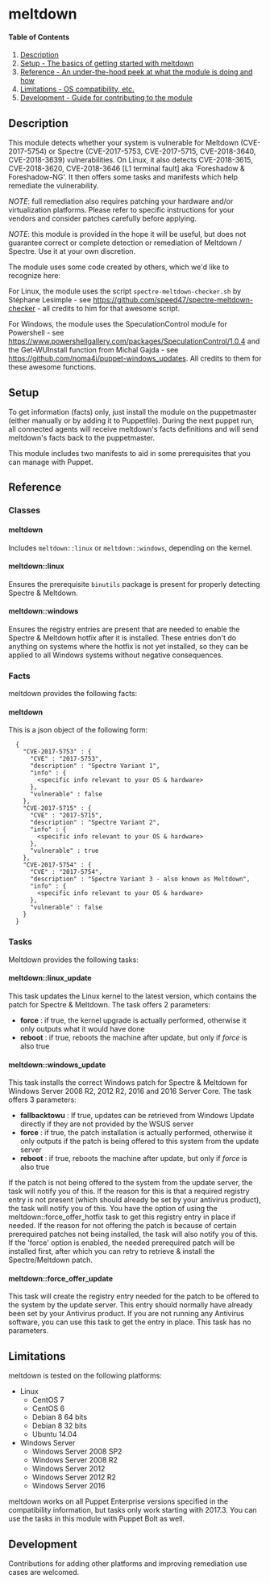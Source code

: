 # meltdown

#### Table of Contents

1. [Description](#description)
1. [Setup - The basics of getting started with meltdown](#setup)
1. [Reference - An under-the-hood peek at what the module is doing and how](#reference)
1. [Limitations - OS compatibility, etc.](#limitations)
1. [Development - Guide for contributing to the module](#development)

## Description

This module detects whether your system is vulnerable for Meltdown (CVE-2017-5754) or Spectre (CVE-2017-5753, CVE-2017-5715, CVE-2018-3640, CVE-2018-3639) vulnerabilities. On Linux, it also detects CVE-2018-3615, CVE-2018-3620, CVE-2018-3646 [L1 terminal fault] aka 'Foreshadow & Foreshadow-NG'. It then offers some tasks and manifests which help remediate the vulnerability.

*NOTE*: full remediation also requires patching your hardware and/or virtualization platforms. Please refer to specific instructions for your vendors and consider patches carefully before applying.

*NOTE*: this module is provided in the hope it will be useful, but does not guarantee correct or complete detection or remediation of Meltdown / Spectre. Use it at your own discretion.

The module uses some code created by others, which we'd like to recognize here:

For Linux, the module uses the script ``spectre-meltdown-checker.sh`` by Stéphane Lesimple - see https://github.com/speed47/spectre-meltdown-checker - all credits to him for that awesome script.

For Windows, the module uses the SpeculationControl module for Powershell - see https://www.powershellgallery.com/packages/SpeculationControl/1.0.4 and the Get-WUInstall function from Michal Gajda - see https://github.com/noma4i/puppet-windows_updates. All credits to them for these awesome functions.

## Setup

To get information (facts) only, just install the module on the puppetmaster (either manually or by adding it to Puppetfile). During the next puppet run, all connected agents will receive meltdown's facts definitions and will send meltdown's facts back to the puppetmaster.

This module includes two manifests to aid in some prerequisites that you can manage with Puppet.

## Reference

### Classes

#### meltdown

Includes `meltdown::linux` or `meltdown::windows`, depending on the kernel.

#### meltdown::linux

Ensures the prerequisite ``binutils`` package is present for properly detecting Spectre & Meltdown.

#### meltdown::windows

Ensures the registry entries are present that are needed to enable the Spectre & Meltdown hotfix after it is installed. These entries don't do anything on systems where the hotfix is not yet installed, so they can be applied to all Windows systems without negative consequences.

### Facts

meltdown provides the following facts:

#### meltdown

This is a json object of the following form:
```
  {
    "CVE-2017-5753" : {
      "CVE" : "2017-5753",
      "description" : "Spectre Variant 1",
      "info" : {
        <specific info relevant to your OS & hardware>
      },
      "vulnerable" : false
    },
    "CVE-2017-5715" : {
      "CVE" : "2017-5715",
      "description" : "Spectre Variant 2",
      "info" : {
        <specific info relevant to your OS & hardware>
      },
      "vulnerable" : true
    },
    "CVE-2017-5754" : {
      "CVE" : "2017-5754",
      "description" : "Spectre Variant 3 - also known as Meltdown",
      "info" : {
        <specific info relevant to your OS & hardware>
      },
      "vulnerable" : false
    }
  }
```

### Tasks

Meltdown provides the following tasks:

#### meltdown::linux_update

This task updates the Linux kernel to the latest version, which contains the patch for Spectre & Meltdown. The task offers 2 parameters:

* **force**  : if true, the kernel upgrade is actually performed, otherwise it only outputs what it would have done
* **reboot** : if true, reboots the machine after update, but only if *force* is also true

#### meltdown::windows_update

This task installs the correct Windows patch for Spectre & Meltdown for Windows Server 2008 R2, 2012 R2, 2016 and 2016 Server Core. The task offers 3 parameters:

* **fallbacktowu**  : If true, updates can be retrieved from Windows Update directly if they are not provided by the WSUS server 
* **force**  : if true, the patch installation is actually performed, otherwise it only outputs if the patch is being offered to this system from the update server
* **reboot** : if true, reboots the machine after update, but only if *force* is also true

If the patch is not being offered to the system from the update server, the task will notify you of this. If the reason for this is that a required registry entry is not present (which should already be set by your antivirus product), the task will notify you of this. You have the option of using the meltdown::force_offer_hotfix task to get this registry entry in place if needed. If the reason for not offering the patch is because of certain prerequired patches not being installed, the task will also notify you of this. If the 'force' option is enabled, the needed prerequired patch will be installed first, after which you can retry to retrieve & install the Spectre/Meltdown patch.

#### meltdown::force_offer_update

This task will create the registry entry needed for the patch to be offered to the system by the update server. This entry should normally have already been set by your Antivirus product. If you are not running any Antivirus software, you can use this task to get the entry in place.
This task has no parameters.

## Limitations

meltdown is tested on the following platforms:

* Linux
  * CentOS 7
  * CentOS 6
  * Debian 8 64 bits
  * Debian 8 32 bits
  * Ubuntu 14.04
* Windows Server
  * Windows Server 2008 SP2
  * Windows Server 2008 R2
  * Windows Server 2012
  * Windows Server 2012 R2
  * Windows Server 2016

meltdown works on all Puppet Enterprise versions specified in the compatibility information, but tasks only work starting with 2017.3. You can use the tasks in this module with Puppet Bolt as well.

## Development

Contributions for adding other platforms and improving remediation use cases are welcomed.


